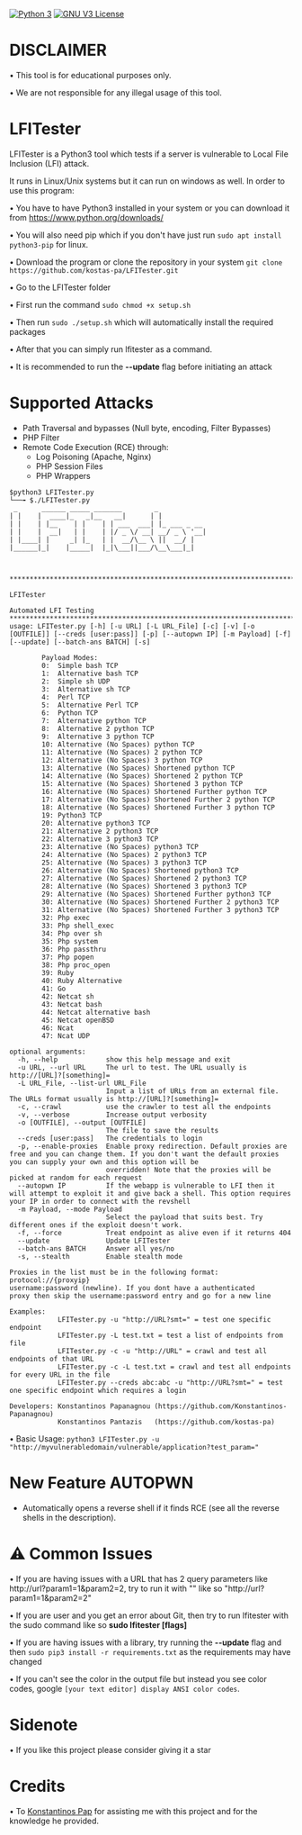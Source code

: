 [![Python 3](https://img.shields.io/badge/Python-3-blue.svg)](https://www.python.org/downloads/)
[![GNU V3 License](https://img.shields.io/badge/License-GNUV3-red.svg)](LICENSE)

# DISCLAIMER
• This tool is for educational purposes only.

• We are not responsible for any illegal usage of this tool.



# LFITester

LFITester is a Python3 tool which tests if a server is vulnerable to Local File Inclusion (LFI) attack.

It runs in Linux/Unix systems but it can run on windows as well. In order to use this program:

• You have to have Python3 installed in your system or you can download it from https://www.python.org/downloads/

• You will also need pip which if you don't have just run ```sudo apt install python3-pip``` for linux.

• Download the program or clone the repository in your system `git clone https://github.com/kostas-pa/LFITester.git`

• Go to the LFITester folder

• First run the command ```sudo chmod +x setup.sh```

• Then run ```sudo ./setup.sh``` which will automatically install the required packages  

• After that you can simply run lfitester as a command.

• It is recommended to run the **--update** flag before initiating an attack

# Supported Attacks

- Path Traversal and bypasses (Null byte, encoding, Filter Bypasses)
- PHP Filter
- Remote Code Execution (RCE) through:
   - Log Poisoning (Apache, Nginx)
   - PHP Session Files
   - PHP Wrappers

```
$python3 LFITester.py 
└──╼ $./LFITester.py 
 _      ______ _____ _______        _            
| |    |  ____|_   _|__   __|      | |           
| |    | |__    | |    | | ___  ___| |_ ___ _ __ 
| |    |  __|   | |    | |/ _ \/ __| __/ _ \ '__|
| |____| |     _| |_   | |  __/\__ \ ||  __/ |   
|______|_|    |_____|  |_|\___||___/\__\___|_|   
                                                 
                                                 

**********************************************************************************************************************************************************************************************
                                                                                          LFITester
                                                                                    Automated LFI Testing
**********************************************************************************************************************************************************************************************
usage: LFITester.py [-h] [-u URL] [-L URL_File] [-c] [-v] [-o [OUTFILE]] [--creds [user:pass]] [-p] [--autopwn IP] [-m Payload] [-f] [--update] [--batch-ans BATCH] [-s]

        Payload Modes:
        0:  Simple bash TCP
        1:  Alternative bash TCP
        2:  Simple sh UDP
        3:  Alternative sh TCP
        4:  Perl TCP
        5:  Alternative Perl TCP
        6:  Python TCP
        7:  Alternative python TCP
        8:  Alternative 2 python TCP
        9:  Alternative 3 python TCP
        10: Alternative (No Spaces) python TCP
        11: Alternative (No Spaces) 2 python TCP
        12: Alternative (No Spaces) 3 python TCP
        13: Alternative (No Spaces) Shortened python TCP
        14: Alternative (No Spaces) Shortened 2 python TCP
        15: Alternative (No Spaces) Shortened 3 python TCP
        16: Alternative (No Spaces) Shortened Further python TCP
        17: Alternative (No Spaces) Shortened Further 2 python TCP
        18: Alternative (No Spaces) Shortened Further 3 python TCP
        19: Python3 TCP
        20: Alternative python3 TCP
        21: Alternative 2 python3 TCP
        22: Alternative 3 python3 TCP
        23: Alternative (No Spaces) python3 TCP
        24: Alternative (No Spaces) 2 python3 TCP
        25: Alternative (No Spaces) 3 python3 TCP
        26: Alternative (No Spaces) Shortened python3 TCP
        27: Alternative (No Spaces) Shortened 2 python3 TCP
        28: Alternative (No Spaces) Shortened 3 python3 TCP
        29: Alternative (No Spaces) Shortened Further python3 TCP
        30: Alternative (No Spaces) Shortened Further 2 python3 TCP
        31: Alternative (No Spaces) Shortened Further 3 python3 TCP
        32: Php exec
        33: Php shell_exec
        34: Php over sh
        35: Php system
        36: Php passthru
        37: Php popen
        38: Php proc_open
        39: Ruby
        40: Ruby Alternative
        41: Go
        42: Netcat sh
        43: Netcat bash
        44: Netcat alternative bash
        45: Netcat openBSD
        46: Ncat
        47: Ncat UDP 

optional arguments:
  -h, --help            show this help message and exit
  -u URL, --url URL     The url to test. The URL usually is http://[URL]?[something]=
  -L URL_File, --list-url URL_File
                        Input a list of URLs from an external file. The URLs format usually is http://[URL]?[something]=
  -c, --crawl           use the crawler to test all the endpoints
  -v, --verbose         Increase output verbosity
  -o [OUTFILE], --output [OUTFILE]
                        The file to save the results
  --creds [user:pass]   The credentials to login
  -p, --enable-proxies  Enable proxy redirection. Default proxies are free and you can change them. If you don't want the default proxies you can supply your own and this option will be
                        overridden! Note that the proxies will be picked at random for each request
  --autopwn IP          If the webapp is vulnerable to LFI then it will attempt to exploit it and give back a shell. This option requires your IP in order to connect with the revshell
  -m Payload, --mode Payload
                        Select the payload that suits best. Try different ones if the exploit doesn't work.
  -f, --force           Treat endpoint as alive even if it returns 404
  --update              Update LFITester
  --batch-ans BATCH     Answer all yes/no
  -s, --stealth         Enable stealth mode

Proxies in the list must be in the following format: protocol://{proxyip} 
username:password (newline). If you dont have a authenticated 
proxy then skip the username:password entry and go for a new line

Examples: 
            LFITester.py -u "http://URL?smt=" = test one specific endpoint
            LFITester.py -L test.txt = test a list of endpoints from file
            LFITester.py -c -u "http://URL" = crawl and test all endpoints of that URL
            LFITester.py -c -L test.txt = crawl and test all endpoints for every URL in the file
            LFITester.py --creds abc:abc -u "http://URL?smt=" = test one specific endpoint which requires a login

Developers: Konstantinos Papanagnou (https://github.com/Konstantinos-Papanagnou)
            Konstantinos Pantazis   (https://github.com/kostas-pa)

```

• Basic Usage: `python3 LFITester.py -u "http://myvulnerabledomain/vulnerable/application?test_param="`

# New Feature AUTOPWN
- Automatically opens a reverse shell if it finds RCE (see all the reverse shells in the description).

# ⚠️ Common Issues
• If you are having issues with a URL that has 2 query parameters like http://url?param1=1&param2=2, try to run it with "" like so "http://url?param1=1&param2=2"

• If you are user and you get an error about Git, then try to run lfitester with the sudo command like so **sudo lfitester [flags]**

• If you are having issues with a library, try running the **--update** flag and then ```sudo pip3 install -r requirements.txt``` as the requirements may have changed

• If you can't see the color in the output file but instead you see color codes, google ```[your text editor] display ANSI color codes```.

# Sidenote
• If you like this project please consider giving it a star

# Credits
• To [Konstantinos Pap](https://github.com/Konstantinos-Papanagnou) for assisting me with this project and for the knowledge he provided.
